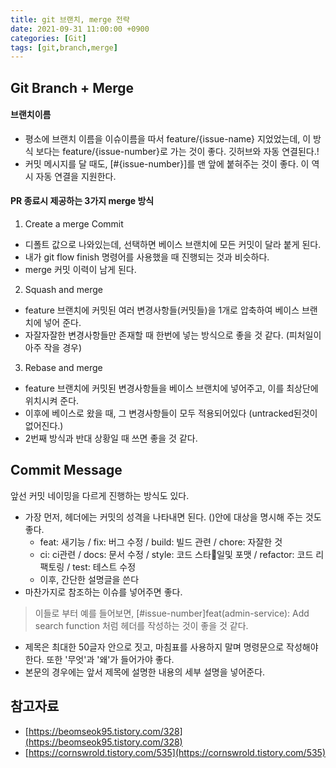 ```yaml
---
title: git 브랜치, merge 전략
date: 2021-09-31 11:00:00 +0900
categories: [Git]
tags: [git,branch,merge]
---
```


## Git Branch + Merge

#### 브랜치이름
- 평소에 브랜치 이름을 이슈이름을 따서 feature/{issue-name} 지었었는데, 이 방식 보다는 feature/{issue-number}로 가는 것이 좋다. 깃허브와 자동 연결된다.!
- 커밋 메시지를 달 때도, [#{issue-number}]를 맨 앞에 붙혀주는 것이 좋다. 이 역시 자동 연결을 지원한다.

#### PR 종료시 제공하는 3가지 merge 방식
1. Create a merge Commit
  - 디폴트 값으로 나와있는데, 선택하면 베이스 브랜치에 모든 커밋이 달라 붙게 된다.
  - 내가 git flow finish 명령어를 사용했을 때 진행되는 것과 비슷하다.
  - merge 커밋 이력이 남게 된다.
2. Squash and merge
  - feature 브랜치에 커밋된 여러 변경사항들(커밋들)을 1개로 압축하여 베이스 브랜치에 넣어 준다.
  - 자잘자잘한 변경사항들만 존재할 때 한번에 넣는 방식으로 좋을 것 같다. (피처일이 아주 작을 경우) 
3. Rebase and merge
  - feature 브랜치에 커밋된 변경사항들을 베이스 브랜치에 넣어주고, 이를 최상단에 위치시켜 준다.
  - 이후에 베이스로 왔을 때, 그 변경사항들이 모두 적용되어있다 (untracked된것이 없어진다.)
  - 2번째 방식과 반대 상황일 때 쓰면 좋을 것 같다. 

## Commit Message

앞선 커밋 네이밍을 다르게 진행하는 방식도 있다.

- 가장 먼저, 헤더에는 커밋의 성격을 나타내면 된다. ()안에 대상을 명시해 주는 것도 좋다.
  - feat: 새기능 / fix: 버그 수정 / build: 빌드 관련 / chore: 자잘한 것
  - ci: ci관련 / docs: 문서 수정 / style: 코드 스타일및 포맷 / refactor: 코드 리팩토링 / test: 테스트 수정
  - 이후, 간단한 설명글을 쓴다
- 마찬가지로 참조하는 이슈를 넣어주면 좋다.
> 이들로 부터 예를 들어보면, [#issue-number]feat(admin-service): Add search function 처럼 헤더를 작성하는 것이 좋을 것 같다.

- 제목은 최대한 50글자 안으로 짓고, 마침표를 사용하지 말며 명령문으로 작성해야한다. 또한 '무엇'과 '왜'가 들어가야 좋다.
- 본문의 경우에는 앞서 제목에 설명한 내용의 세부 설명을 넣어준다.

## 참고자료
- [https://beomseok95.tistory.com/328](https://beomseok95.tistory.com/328)
- [https://cornswrold.tistory.com/535](https://cornswrold.tistory.com/535)